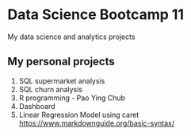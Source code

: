 # Data Science Bootcamp 11
My data science and analytics projects

## My personal projects

1. SQL supermarket analysis
2. SQL churn analysis
3. R programming - Pao Ying Chub
4. Dashboard
5. Linear Regression Model using caret
https://www.markdownguide.org/basic-syntax/

